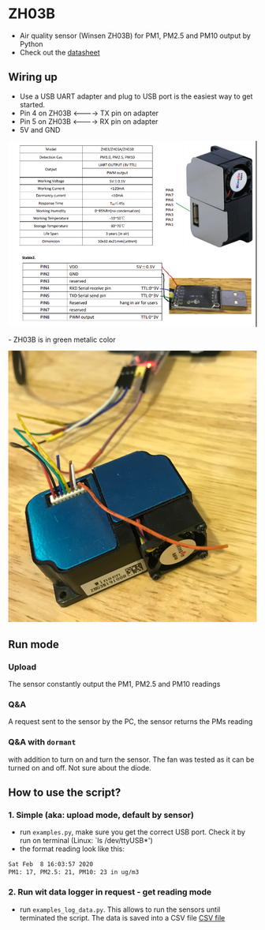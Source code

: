 # ZH03B
- Air quality sensor (Winsen ZH03B) for PM1, PM2.5 and PM10 output by Python
- Check out the [datasheet](datasheet/zh03-series-laser-dust-module-v2_0.pdf)

## Wiring up
- Use a USB UART adapter and plug to USB port is the easiest way to get started.
- Pin 4 on ZH03B <----> TX pin on adapter
- Pin 5 on ZH03B <----> RX pin on adapter
- 5V and GND
<p align="center">
  <img src="photos/zh03b_wiring.png"/>
</p>
- ZH03B is in green metalic color
<p align="center">
  <img src="photos/ZH03B_2.jpg"/>
</p>

## Run mode
### Upload
The sensor constantly output the PM1, PM2.5 and PM10 readings
### Q&A
A request sent to the sensor by the PC, the sensor returns the PMs reading
### Q&A with `dormant`
with addition to turn on and turn the sensor. The fan was tested as it can be turned on and off. Not sure about the diode.
## How to use the script?
### 1. Simple (aka: upload mode, default by sensor)
- run `examples.py`, make sure you get the correct USB port. Check it by run on terminal (Linux: `ls /dev/ttyUSB*')
- the format reading look like this:
```
Sat Feb  8 16:03:57 2020
PM1: 17, PM2.5: 21, PM10: 23 in ug/m3
```
### 2. Run wit data logger in request - get reading mode
- run `examples_log_data.py`. This allows to run the sensors until terminated the script. The data is saved into a CSV file
[CSV file](Feb2020/zh03B_demo2.csv)
